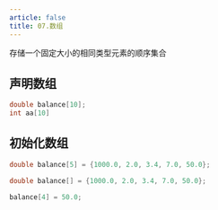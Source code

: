 ```yaml
---
article: false
title: 07.数组
---
```


存储一个固定大小的相同类型元素的顺序集合

## 声明数组
```c
double balance[10];
int aa[10]
```

## 初始化数组
```c
double balance[5] = {1000.0, 2.0, 3.4, 7.0, 50.0};

double balance[] = {1000.0, 2.0, 3.4, 7.0, 50.0};

balance[4] = 50.0;

```





